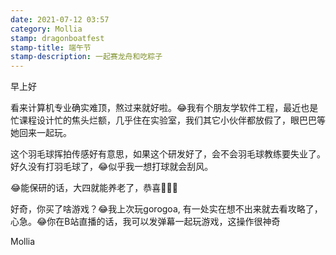 ```yaml
---
date: 2021-07-12 03:57
category: Mollia
stamp: dragonboatfest
stamp-title: 端午节
stamp-description: 一起赛龙舟和吃粽子
---
```


<p>
早上好

看来计算机专业确实难顶，熬过来就好啦。😂我有个朋友学软件工程，最近也是忙课程设计忙的焦头烂额，几乎住在实验室，我们其它小伙伴都放假了，眼巴巴等她回来一起玩。

这个羽毛球挥拍传感好有意思，如果这个研发好了，会不会羽毛球教练要失业了。好久没有打羽毛球了，😂似乎我一想打球就会刮风。

😂能保研的话，大四就能养老了，恭喜🎉🎉🎉

好奇，你买了啥游戏？😂我上次玩gorogoa, 有一处实在想不出来就去看攻略了，心急。😂你在B站直播的话，我可以发弹幕一起玩游戏，这操作很神奇

Mollia
</p>